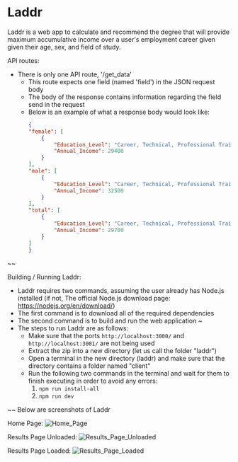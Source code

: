 # Laddr
Laddr is a web app to calculate and recommend the degree that will provide maximum accumulative income over a user's employment career given given their age, sex, and field of study.

API routes:
  - There is only one API route, '/get_data'
    - This route expects one field (named 'field') in the JSON request body
    - The body of the response contains information regarding the field send in the request
    - Below is an example of what a response body would look like:
        ```JSON
        {
        "female": [
            {
                "Education_Level": "Career, Technical, Professional Training Certificate",
                "Annual_Income": 29400
            }
        ],
        "male": [
            {
                "Education_Level": "Career, Technical, Professional Training Certificate",
                "Annual_Income": 32500
            }
        ],
        "total": [
            {
                "Education_Level": "Career, Technical, Professional Training Certificate",
                "Annual_Income": 29700
            }
        ]
      }
      ```

~~

Building / Running Laddr:
  - Laddr requires two commands, assuming the user already has Node.js installed (if not,    The official Node.js download page: https://nodejs.org/en/download/)
  - The first command is to download all of the required dependencies
  - The second command is to build and run the web application
    ~
  - The steps to run Laddr are as follows:
    - Make sure that the ports ```http://localhost:3000/``` and ```http://localhost:3001/``` are not being used
    - Extract the zip into a new directory (let us call the folder "laddr")
    - Open a terminal in the new directory (laddr) and make sure that the directory contains a folder named "client"
    - Run the following two commands in the terminal and wait for them to finish executing in order to avoid any errors:
      1) ```npm run install-all```
      2) ```npm run dev```

~~
Below are screenshots of Laddr

Home Page:
![Home_Page](https://i.imgur.com/Pszmo7r.png)

Results Page Unloaded:
![Results_Page_Unloaded](https://i.imgur.com/aHhA5JO.png)

Results Page Loaded:
![Results_Page_Loaded](https://i.imgur.com/OLFNhhE.png)
